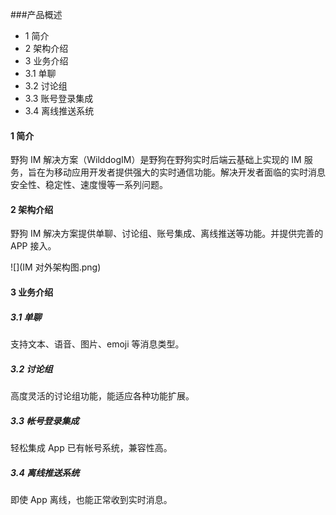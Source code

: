 ###产品概述

* 1 简介
* 2 架构介绍
* 3 业务介绍
 * 3.1 单聊
 * 3.2 讨论组
 * 3.3 账号登录集成
 * 3.4 离线推送系统

#### 1 简介

野狗 IM 解决方案（WilddogIM）是野狗在野狗实时后端云基础上实现的 IM 服务，旨在为移动应用开发者提供强大的实时通信功能。解决开发者面临的实时消息安全性、稳定性、速度慢等一系列问题。

#### 2 架构介绍
野狗 IM 解决方案提供单聊、讨论组、账号集成、离线推送等功能。并提供完善的 APP 接入。

![](IM 对外架构图.png)

#### 3 业务介绍
##### 3.1 单聊
支持文本、语音、图片、emoji 等消息类型。

##### 3.2 讨论组
高度灵活的讨论组功能，能适应各种功能扩展。

##### 3.3 帐号登录集成
轻松集成 App 已有帐号系统，兼容性高。

##### 3.4 离线推送系统
即使 App 离线，也能正常收到实时消息。